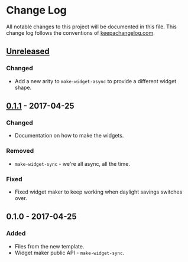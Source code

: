 # Change Log
All notable changes to this project will be documented in this file. This change log follows the conventions of [keepachangelog.com](http://keepachangelog.com/).

## [Unreleased]
### Changed
- Add a new arity to `make-widget-async` to provide a different widget shape.

## [0.1.1] - 2017-04-25
### Changed
- Documentation on how to make the widgets.

### Removed
- `make-widget-sync` - we're all async, all the time.

### Fixed
- Fixed widget maker to keep working when daylight savings switches over.

## 0.1.0 - 2017-04-25
### Added
- Files from the new template.
- Widget maker public API - `make-widget-sync`.

[Unreleased]: https://github.com/your-name/clj-factum-postgres/compare/0.1.1...HEAD
[0.1.1]: https://github.com/your-name/clj-factum-postgres/compare/0.1.0...0.1.1

